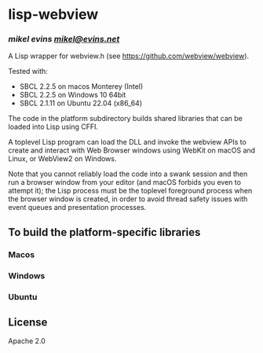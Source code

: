 # lisp-webview
### _mikel evins <mikel@evins.net>_

A Lisp wrapper for webview.h (see https://github.com/webview/webview).

Tested with:

- SBCL 2.2.5 on macos Monterey (Intel)
- SBCL 2.2.5 on Windows 10 64bit
- SBCL 2.1.11 on Ubuntu 22.04 (x86_64)

The code in the platform subdirectory builds shared libraries that can be loaded into Lisp using CFFI.

A toplevel Lisp program can load the DLL and invoke the webview APIs to create and interact with Web Browser windows using WebKit on macOS and Linux, or WebView2 on Windows.

Note that you cannot reliably load the code into a swank session and then run a browser window from your editor (and macOS forbids you even to attempt it); the Lisp process must be the toplevel foreground process when the browser window is created, in order to avoid thread safety issues with event queues and presentation processes.

## To build the platform-specific libraries

### Macos
### Windows
### Ubuntu

## License

Apache 2.0
